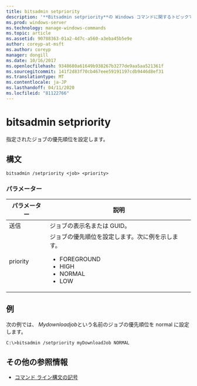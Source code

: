 ```yaml
---
title: bitsadmin setpriority
description: '**Bitsadmin setpriority**の Windows コマンドに関するトピックでは、指定されたジョブの優先順位を設定します。'
ms.prod: windows-server
ms.technology: manage-windows-commands
ms.topic: article
ms.assetid: 90788363-01a2-4d7c-a560-a3eba45b5e9e
author: coreyp-at-msft
ms.author: coreyp
manager: dongill
ms.date: 10/16/2017
ms.openlocfilehash: 9348680a61649b938267b3277de9aa5aa521361f
ms.sourcegitcommit: 141f2d83f70cb467eee59191197cdb9446d8ef31
ms.translationtype: MT
ms.contentlocale: ja-JP
ms.lasthandoff: 04/11/2020
ms.locfileid: "81122766"
---
```

# <a name="bitsadmin-setpriority"></a>bitsadmin setpriority

指定されたジョブの優先順位を設定します。

## <a name="syntax"></a>構文

```
bitsadmin /setpriority <job> <priority>
```

### <a name="parameters"></a>パラメーター

| パラメーター | 説明 |
| --------- | ----------- |
| 送信 | ジョブの表示名または GUID。 |
| priority | ジョブの優先順位を設定します。次に例を示します。<ul><li>FOREGROUND</li><li>HIGH</li><li>NORMAL</li><li>LOW</li></ul> |

## <a name="examples"></a>例

次の例では、 *Mydownloadjob*という名前のジョブの優先順位を normal に設定します。

```
C:\>bitsadmin /setpriority myDownloadJob NORMAL
```

## <a name="additional-references"></a>その他の参照情報

- [コマンド ライン構文の記号](command-line-syntax-key.md)
